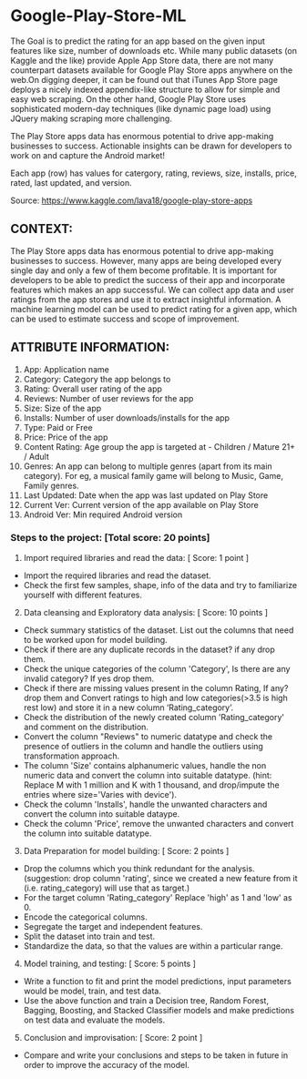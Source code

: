 # Google-Play-Store-ML
The Goal is to predict the rating for an app based on the given input features like size, number of downloads etc.
While many public datasets (on Kaggle and the like) provide Apple App Store data, there are not many counterpart datasets available for Google Play Store apps anywhere on the web.On digging deeper, it can be found out that iTunes App Store page deploys a nicely indexed appendix-like structure to allow for simple and easy web scraping. On the other hand, Google Play Store uses sophisticated modern-day techniques (like dynamic page load) using JQuery making scraping more challenging.

The Play Store apps data has enormous potential to drive app-making businesses to success. Actionable insights can be drawn for developers to work on and capture the Android market!

Each app (row) has values for catergory, rating, reviews, size, installs, price, rated, last updated, and version.

Source: https://www.kaggle.com/lava18/google-play-store-apps

## CONTEXT:
The Play Store apps data has enormous potential to drive app-making businesses to success. However, many apps
are being developed every single day and only a few of them become profitable. It is important for developers to be
able to predict the success of their app and incorporate features which makes an app successful. We can collect app
data and user ratings from the app stores and use it to extract insightful information. A machine learning model can be
used to predict rating for a given app, which can be used to estimate success and scope of improvement.

## ATTRIBUTE INFORMATION:
1. App: Application name
2. Category: Category the app belongs to
3. Rating: Overall user rating of the app
4. Reviews: Number of user reviews for the app
5. Size: Size of the app
6. Installs: Number of user downloads/installs for the app
7. Type: Paid or Free
8. Price: Price of the app
9. Content Rating: Age group the app is targeted at - Children / Mature 21+ / Adult
10. Genres: An app can belong to multiple genres (apart from its main category). For eg, a musical family game
will belong to Music, Game, Family genres.
11. Last Updated: Date when the app was last updated on Play Store
12. Current Ver: Current version of the app available on Play Store
13. Android Ver: Min required Android version

### Steps to the project: [Total score: 20 points]
1. Import required libraries and read the data: [ Score: 1 point ]
- Import the required libraries and read the dataset.
- Check the first few samples, shape, info of the data and try to familiarize yourself with different features.
2. Data cleansing and Exploratory data analysis: [ Score: 10 points ]
- Check summary statistics of the dataset. List out the columns that need to be worked upon for model building.
- Check if there are any duplicate records in the dataset? if any drop them.
- Check the unique categories of the column 'Category', Is there are any invalid category? If yes drop them.
- Check if there are missing values present in the column Rating, If any? drop them and Convert ratings to high
and low categories(>3.5 is high rest low) and store it in a new column ‘Rating_category’.
- Check the distribution of the newly created column 'Rating_category' and comment on the distribution.
- Convert the column "Reviews" to numeric datatype and check the presence of outliers in the column and
handle the outliers using transformation approach.
- The column 'Size' contains alphanumeric values, handle the non numeric data and convert the column into
suitable datatype. (hint: Replace M with 1 million and K with 1 thousand, and drop/impute the entries where
size='Varies with device').
- Check the column 'Installs', handle the unwanted characters and convert the column into suitable dataype.
- Check the column 'Price', remove the unwanted characters and convert the column into suitable datatype.
3. Data Preparation for model building: [ Score: 2 points ]
- Drop the columns which you think redundant for the analysis.(suggestion: drop column 'rating', since we
created a new feature from it (i.e. rating_category) will use that as target.)
- For the target column 'Rating_category' Replace 'high' as 1 and 'low' as 0.
- Encode the categorical columns.
- Segregate the target and independent features.
- Split the dataset into train and test.
- Standardize the data, so that the values are within a particular range.
4. Model training, and testing: [ Score: 5 points ]
- Write a function to fit and print the model predictions, input parameters would be model, train, and test data.
- Use the above function and train a Decision tree, Random Forest, Bagging, Boosting, and Stacked Classifier
models and make predictions on test data and evaluate the models.
5. Conclusion and improvisation: [ Score: 2 point ]
- Compare and write your conclusions and steps to be taken in future in order to improve the accuracy of the
model.

